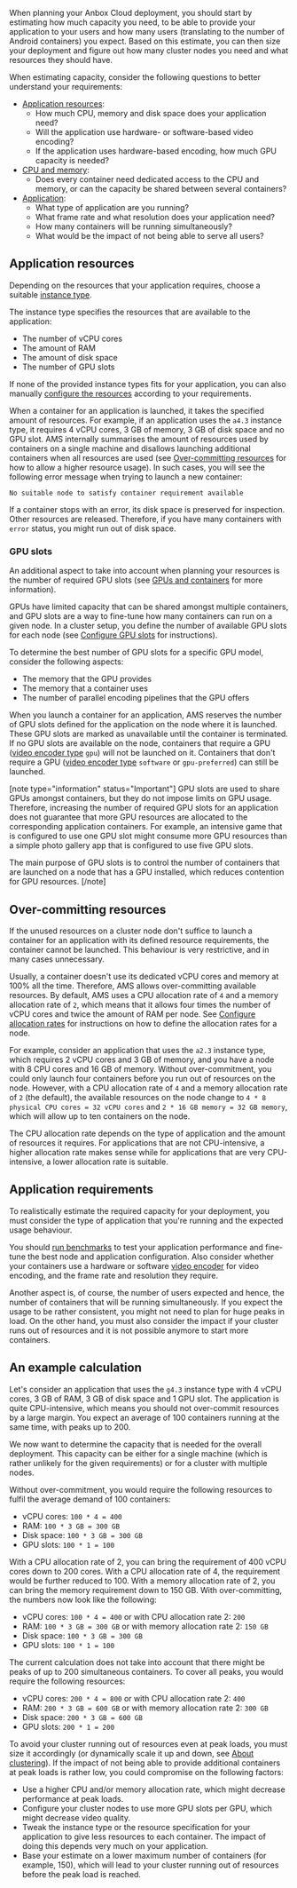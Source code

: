When planning your Anbox Cloud deployment, you should start by estimating how much capacity you need, to be able to provide your application to your users and how many users (translating to the number of Android containers) you expect. Based on this estimate, you can then size your deployment and figure out how many cluster nodes you need and what resources they should have.

When estimating capacity, consider the following questions to better understand your requirements:

* [Application resources](#application-resources):
    - How much CPU, memory and disk space does your application need?
    - Will the application use hardware- or software-based video encoding?
    - If the application uses hardware-based encoding, how much GPU capacity is needed?
* [CPU and memory](#overovercommitting):
    - Does every container need dedicated access to the CPU and memory, or can the capacity be shared between several containers?
* [Application](#application-requirements):
    - What type of application are you running?
    - What frame rate and what resolution does your application need?
    - How many containers will be running simultaneously?
    - What would be the impact of not being able to serve all users?

<a name="application-resources"></a>
## Application resources

Depending on the resources that your application requires, choose a suitable [instance type](https://discourse.ubuntu.com/t/application-manifest/24197#instance-type).

The instance type specifies the resources that are available to the application:

- The number of vCPU cores
- The amount of RAM
- The amount of disk space
- The number of GPU slots

If none of the provided instance types fits for your application, you can also manually [configure the resources](https://discourse.ubuntu.com/t/how-to-configure-available-resources/24960) according to your requirements.

When a container for an application is launched, it takes the specified amount of resources. For example, if an application uses the `a4.3` instance type, it requires 4 vCPU cores, 3 GB of memory, 3 GB of disk space and no GPU slot. AMS internally summarises the amount of resources used by containers on a single machine and disallows launching additional containers when all resources are used (see [Over-committing resources](#overcommitting) for how to allow a higher resource usage). In such cases, you will see the following error message when trying to launch a new container:

    No suitable node to satisfy container requirement available

If a container stops with an error, its disk space is preserved for inspection. Other resources are released. Therefore, if you have many containers with `error` status, you might run out of disk space.

<a name="gpu-slots"></a>
### GPU slots

An additional aspect to take into account when planning your resources is the number of required GPU slots (see [GPUs and containers](https://discourse.ubuntu.com/t/17768) for more information).

GPUs have limited capacity that can be shared amongst multiple containers, and GPU slots are a way to fine-tune how many containers can run on a given node. In a cluster setup, you define the number of available GPU slots for each node (see [Configure GPU slots](https://discourse.ubuntu.com/t/configure-cluster-nodes/28716#configure-gpu-slots) for instructions).

To determine the best number of GPU slots for a specific GPU model, consider the following aspects:

- The memory that the GPU provides
- The memory that a container uses
- The number of parallel encoding pipelines that the GPU offers

When you launch a container for an application, AMS reserves the number of GPU slots defined for the application on the node where it is launched. These GPU slots are marked as unavailable until the container is terminated. If no GPU slots are available on the node, containers that require a GPU ([video encoder type](https://discourse.ubuntu.com/t/application-manifest/24197#video-encoder) `gpu`) will not be launched on it. Containers that don't require a GPU ([video encoder type](https://discourse.ubuntu.com/t/application-manifest/24197#video-encoder) `software` or `gpu-preferred`) can still be launched.

[note type="information" status="Important"]
GPU slots are used to share GPUs amongst containers, but they do not impose limits on GPU usage. Therefore, increasing the number of required GPU slots for an application does not guarantee that more GPU resources are allocated to the corresponding application containers. For example, an intensive game that is configured to use one GPU slot might consume more GPU resources than a simple photo gallery app that is configured to use five GPU slots.

The main purpose of GPU slots is to control the number of containers that are launched on a node that has a GPU installed, which reduces contention for GPU resources.
[/note]

<a name="overcommitting"></a>
## Over-committing resources

If the unused resources on a cluster node don't suffice to launch a container for an application with its defined resource requirements, the container cannot be launched. This behaviour is very restrictive, and in many cases unnecessary.

Usually, a container doesn't use its dedicated vCPU cores and memory at 100% all the time. Therefore, AMS allows over-committing available resources. By default, AMS uses a CPU allocation rate of `4` and a memory allocation rate of `2`, which means that it allows four times the number of vCPU cores and twice the amount of RAM per node. See [Configure allocation rates](https://discourse.ubuntu.com/t/configure-cluster-nodes/28716#configure-allocation-rates) for instructions on how to define the allocation rates for a node.

For example, consider an application that uses the `a2.3` instance type, which requires 2 vCPU cores and 3 GB of memory, and you have a node with 8 CPU cores and 16 GB of memory. Without over-commitment, you could only launch four containers before you run out of resources on the node. However, with a CPU allocation rate of `4` and a memory allocation rate of `2` (the default), the available resources on the node change to `4 * 8 physical CPU cores = 32 vCPU cores` and `2 * 16 GB memory = 32 GB memory`, which will allow up to ten containers on the node.

The CPU allocation rate depends on the type of application and the amount of resources it requires. For applications that are not CPU-intensive, a higher allocation rate makes sense while for applications that are very CPU-intensive, a lower allocation rate is suitable.

<a name="application-requirements"></a>
## Application requirements

To realistically estimate the required capacity for your deployment, you must consider the type of application that you're running and the expected usage behaviour.

You should [run benchmarks](https://discourse.ubuntu.com/t/how-to-run-benchmarks/17770) to test your application performance and fine-tune the best node and application configuration. Also consider whether your containers use a hardware or software [video encoder](https://discourse.ubuntu.com/t/application-manifest/24197#video-encoder) for video encoding, and the frame rate and resolution they require.

Another aspect is, of course, the number of users expected and hence, the number of containers that will be running simultaneously. If you expect the usage to be rather consistent, you might not need to plan for huge peaks in load. On the other hand, you must also consider the impact if your cluster runs out of resources and it is not possible anymore to start more containers.

## An example calculation

Let's consider an application that uses the `g4.3` instance type with 4 vCPU cores, 3 GB of RAM, 3 GB of disk space and 1 GPU slot. The application is quite CPU-intensive, which means you should not over-commit resources by a large margin. You expect an average of 100 containers running at the same time, with peaks up to 200.

We now want to determine the capacity that is needed for the overall deployment. This capacity can be either for a single machine (which is rather unlikely for the given requirements) or for a cluster with multiple nodes.

Without over-commitment, you would require the following resources to fulfil the average demand of 100 containers:

- vCPU cores: `100 * 4 = 400`
- RAM: `100 * 3 GB = 300 GB`
- Disk space: `100 * 3 GB = 300 GB`
- GPU slots: `100 * 1 = 100`

With a CPU allocation rate of 2, you can bring the requirement of 400 vCPU cores down to 200 cores. With a CPU allocation rate of 4, the requirement would be further reduced to 100. With a memory allocation rate of 2, you can bring the memory requirement down to 150 GB. With over-committing, the numbers now look like the following:

- vCPU cores: `100 * 4 = 400` or with CPU allocation rate 2: `200`
- RAM: `100 * 3 GB = 300 GB` or with memory allocation rate 2: `150 GB`
- Disk space: `100 * 3 GB = 300 GB`
- GPU slots: `100 * 1 = 100`

The current calculation does not take into account that there might be peaks of up to 200 simultaneous containers. To cover all peaks, you would require the following resources:

- vCPU cores: `200 * 4 = 800` or with CPU allocation rate 2: `400`
- RAM: `200 * 3 GB = 600 GB` or with memory allocation rate 2: `300 GB`
- Disk space: `200 * 3 GB = 600 GB`
- GPU slots: `200 * 1 = 200`

To avoid your cluster running out of resources even at peak loads, you must size it accordingly (or dynamically scale it up and down, see [About clustering](https://discourse.ubuntu.com/t/about-clustering/17765)). If the impact of not being able to provide additional containers at peak loads is rather low, you could compromise on the following factors:

- Use a higher CPU and/or memory allocation rate, which might decrease performance at peak loads.
- Configure your cluster nodes to use more GPU slots per GPU, which might decrease video quality.
- Tweak the instance type or the resource specification for your application to give less resources to each container. The impact of doing this depends very much on your application.
- Base your estimate on a lower maximum number of containers (for example, 150), which will lead to your cluster running out of resources before the peak load is reached.
